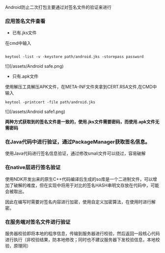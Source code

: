 
Android防止二次打包主要通过对签名文件的验证来进行

### 应用签名文件查看

* 已有.jks文件

在cmd中输入
```xml

keytool -list -v -keystore path/android.jks -storepass password

```
![](/assets/Android safe.png)


* 只有.apk文件

使用解压工具解压APK文件，在META-INF文件夹拿到CERT.RSA文件,在CMD中输入
```xml
keytool -printcert -file path/android.jks
```
![](/assets/Android safe1.png)

**两种方式获取到的签名文件是一致的，使用.jks文件需要密码，而使用.apk文件无需密码**

### 在Java代码中进行验证，通过PackageManager获取签名信息。

使用Java代码进行签名信息验证，通过修改smali文件可以绕过，容易破解


### 在native层进行签名验证
使用NDK开发出来的原生C++代码编译后生成的so库是一个二进制文件，可以增加了破解的难度，但在实现中将用于对比的签名HASH串明文存放在代码中，可能会被取出。

因此在编写时需要对签名内容进行加密，使用自定义加密算法，在使用时进行解密。

### 在服务端对签名文件进行验证
服务器校验即将本地的程序信息，传输到服务器进行校验，然后返回一段核心代码进行执行（非校验结果，防本地修改；同时也不建议服务器下发校验信息，本地校验，原理同）


